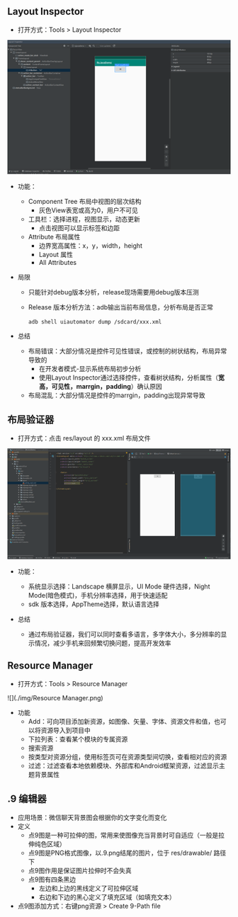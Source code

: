 ## Layout Inspector

- 打开方式：Tools > Layout Inspector

![](./img/LayoutInspector.png)

- 功能：
  - Component Tree 布局中视图的层次结构
    - 灰色View表宽或高为0，用户不可见
  - 工具栏：选择进程，视图显示，动态更新
    - 点击视图可以显示标签和边距
  - Attribute 布局属性
    - 边界宽高属性：x，y，width，height
    - Layout 属性
    - All Attributes 

- 局限

  - 只能针对debug版本分析，release现场需要用debug版本压测

  - Release 版本分析方法：adb输出当前布局信息，分析布局是否正常

    `adb shell uiautomator dump /sdcard/xxx.xml`

- 总结

  - 布局错误：大部分情况是控件可见性错误，或控制的树状结构，布局异常导致的
    - 在开发者模式-显示系统布局初步分析
    - 使用Layout Inspector通过选择控件，查看树状结构，分析属性（**宽高，可见性，marrgin，padding**）确认原因
  - 布局混乱：大部分情况是控件的marrgin，padding出现异常导致

## 布局验证器

- 打开方式：点击 res/layout 的 xxx.xml 布局文件

![](./img/布局验证器.png)

- 功能：
  - 系统显示选择：Landscape 横屏显示，UI Mode 硬件选择，Night Mode(暗色模式)，手机分辨率选择，用于快速适配
  - sdk 版本选择，AppTheme选择，默认语言选择

- 总结
  - 通过布局验证器，我们可以同时查看多语言，多字体大小，多分辨率的显示情况，减少手机来回频繁切换问题，提高开发效率

## Resource Manager

- 打开方式：Tools > Resource Manager

![](./img/Resource Manager.png)

- 功能
  - Add：可向项目添加新资源，如图像、矢量、字体、资源文件和值，也可以将资源导入到项目中
  - 下拉列表：查看某个模块的专属资源
  - 搜索资源
  - 按类型对资源分组，使用标签页可在资源类型间切换，查看相对应的资源
  - 过滤：过滤查看本地依赖模块、外部库和Android框架资源，过滤显示主题背景属性

## .9 编辑器

- 应用场景：微信聊天背景图会根据你的文字变化而变化
- 定义
  - 点9图是一种可拉伸的图，常用来使图像充当背景时可自适应（一般是拉伸纯色区域）
  - 点9图是PNG格式图像，以.9.png结尾的图片，位于 res/drawable/ 路径下
  - 点9图作用是保证图片拉伸时不会失真
  - 点9图有四条黑边
    - 左边和上边的黑线定义了可拉伸区域
    - 右边和下边的黑心定义了填充区域（如填充文本）
- 点9图添加方式：右键png资源 > Create 9-Path file